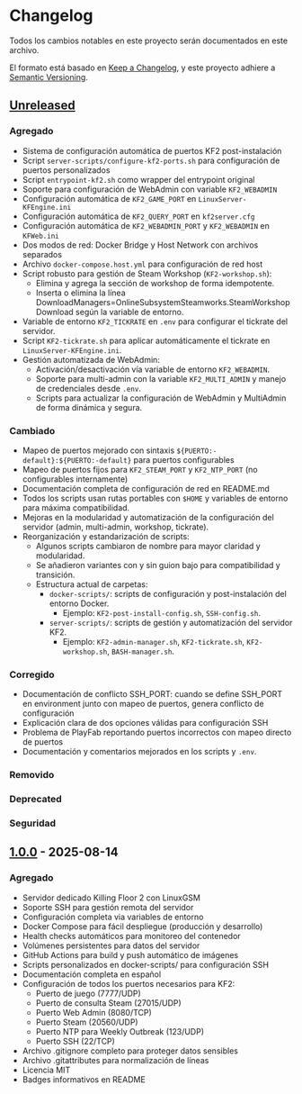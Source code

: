 # Changelog
Todos los cambios notables en este proyecto serán documentados en este archivo.

El formato está basado en [Keep a Changelog](https://keepachangelog.com/es-ES/1.0.0/),
y este proyecto adhiere a [Semantic Versioning](https://semver.org/lang/es/).

## [Unreleased]
### Agregado
- Sistema de configuración automática de puertos KF2 post-instalación
- Script `server-scripts/configure-kf2-ports.sh` para configuración de puertos personalizados
- Script `entrypoint-kf2.sh` como wrapper del entrypoint original
- Soporte para configuración de WebAdmin con variable `KF2_WEBADMIN`
- Configuración automática de `KF2_GAME_PORT` en `LinuxServer-KFEngine.ini`
- Configuración automática de `KF2_QUERY_PORT` en `kf2server.cfg`
- Configuración automática de `KF2_WEBADMIN_PORT` y `KF2_WEBADMIN` en `KFWeb.ini`
- Dos modos de red: Docker Bridge y Host Network con archivos separados
- Archivo `docker-compose.host.yml` para configuración de red host
- Script robusto para gestión de Steam Workshop (`KF2-workshop.sh`):
  - Elimina y agrega la sección de workshop de forma idempotente.
  - Inserta o elimina la línea DownloadManagers=OnlineSubsystemSteamworks.SteamWorkshopDownload según la variable de entorno.
- Variable de entorno `KF2_TICKRATE` en `.env` para configurar el tickrate del servidor.
- Script `KF2-tickrate.sh` para aplicar automáticamente el tickrate en `LinuxServer-KFEngine.ini`.
- Gestión automatizada de WebAdmin:
  - Activación/desactivación vía variable de entorno `KF2_WEBADMIN`.
  - Soporte para multi-admin con la variable `KF2_MULTI_ADMIN` y manejo de credenciales desde `.env`.
  - Scripts para actualizar la configuración de WebAdmin y MultiAdmin de forma dinámica y segura.

### Cambiado
- Mapeo de puertos mejorado con sintaxis `${PUERTO:-default}:${PUERTO:-default}` para puertos configurables
- Mapeo de puertos fijos para `KF2_STEAM_PORT` y `KF2_NTP_PORT` (no configurables internamente)
- Documentación completa de configuración de red en README.md
- Todos los scripts usan rutas portables con `$HOME` y variables de entorno para máxima compatibilidad.
- Mejoras en la modularidad y automatización de la configuración del servidor (admin, multi-admin, workshop, tickrate).
- Reorganización y estandarización de scripts:
  - Algunos scripts cambiaron de nombre para mayor claridad y modularidad.
  - Se añadieron variantes con y sin guion bajo para compatibilidad y transición.
  - Estructura actual de carpetas:
    - `docker-scripts/`: scripts de configuración y post-instalación del entorno Docker.
      - Ejemplo: `KF2-post-install-config.sh`, `SSH-config.sh`.
    - `server-scripts/`: scripts de gestión y automatización del servidor KF2.
      - Ejemplo: `KF2-admin-manager.sh`, `KF2-tickrate.sh`, `KF2-workshop.sh`, `BASH-manager.sh`.

### Corregido
- Documentación de conflicto SSH_PORT: cuando se define SSH_PORT en environment junto con mapeo de puertos, genera conflicto de configuración
- Explicación clara de dos opciones válidas para configuración SSH
- Problema de PlayFab reportando puertos incorrectos con mapeo directo de puertos
- Documentación y comentarios mejorados en los scripts y `.env`.

### Removido

### Deprecated

### Seguridad

## [1.0.0] - 2025-08-14
### Agregado
- Servidor dedicado Killing Floor 2 con LinuxGSM
- Soporte SSH para gestión remota del servidor
- Configuración completa via variables de entorno
- Docker Compose para fácil despliegue (producción y desarrollo)
- Health checks automáticos para monitoreo del contenedor
- Volúmenes persistentes para datos del servidor
- GitHub Actions para build y push automático de imágenes
- Scripts personalizados en docker-scripts/ para configuración SSH
- Documentación completa en español
- Configuración de todos los puertos necesarios para KF2:
  - Puerto de juego (7777/UDP)
  - Puerto de consulta Steam (27015/UDP)  
  - Puerto Web Admin (8080/TCP)
  - Puerto Steam (20560/UDP)
  - Puerto NTP para Weekly Outbreak (123/UDP)
  - Puerto SSH (22/TCP)
- Archivo .gitignore completo para proteger datos sensibles
- Archivo .gitattributes para normalización de líneas
- Licencia MIT
- Badges informativos en README

[Unreleased]: https://github.com/lechuga16/Docker-KF2/compare/v1.0.0...HEAD
[1.0.0]: https://github.com/lechuga16/Docker-KF2/releases/tag/v1.0.0
